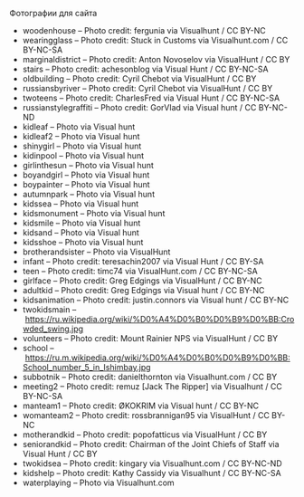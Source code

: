 Фотографии для сайта
* woodenhouse – Photo credit: fergunia via Visualhunt /  CC BY-NC
* wearingglass – Photo credit: Stuck in Customs via Visualhunt.com /  CC BY-NC-SA
* marginaldistrict – Photo credit: Anton Novoselov via VisualHunt /  CC BY
* stairs – Photo credit: achesonblog via Visual Hunt /  CC BY-NC-SA
* oldbuilding – Photo credit: Cyril Chebot via VisualHunt /  CC BY
* russiansbyriver – Photo credit: Cyril Chebot via VisualHunt /  CC BY
* twoteens – Photo credit: CharlesFred via Visual Hunt /  CC BY-NC-SA
* russianstylegraffiti – Photo credit: GorVlad via Visual hunt /  CC BY-NC-ND
* kidleaf – Photo via Visual hunt
* kidleaf2 – Photo via Visual hunt
* shinygirl – Photo via Visual hunt
* kidinpool – Photo via Visual hunt
* girlinthesun – Photo via Visual hunt
* boyandgirl – Photo via Visual hunt
* boypainter – Photo via Visual hunt
* autumnpark – Photo via Visual hunt
* kidssea – Photo via Visual hunt
* kidsmonument – Photo via Visual hunt
* kidsmile – Photo via Visual hunt
* kidsand – Photo via Visual hunt
* kidsshoe – Photo via Visual hunt
* brotherandsister – Photo via VisualHunt
* infant – Photo credit: teresachin2007 via Visual Hunt /  CC BY-SA
* teen – Photo credit: timc74 via VisualHunt.com /  CC BY-NC-SA
* girlface – Photo credit: Greg Edgings via VisualHunt /  CC BY-NC
* adultkid – Photo credit: Greg Edgings via Visual hunt /  CC BY-NC
* kidsanimation – Photo credit: justin.connors via Visual hunt /  CC BY-NC
* twokidsmain – https://ru.wikipedia.org/wiki/%D0%A4%D0%B0%D0%B9%D0%BB:Crowded_swing.jpg
* volunteers – Photo credit: Mount Rainier NPS via VisualHunt /  CC BY
* school – https://ru.m.wikipedia.org/wiki/%D0%A4%D0%B0%D0%B9%D0%BB:School_number_5_in_Ishimbay.jpg
* subbotnik – Photo credit: danielthornton via Visualhunt.com /  CC BY
* meeting2 – Photo credit: remuz [Jack The Ripper] via Visualhunt /  CC BY-NC-SA
* manteam1 – Photo credit: ØKOKRIM via Visual hunt /  CC BY-NC
* womanteam2 – Photo credit: rossbrannigan95 via VisualHunt /  CC BY-NC
* motherandkid – Photo credit: popofatticus via VisualHunt /  CC BY
* seniorandkid – Photo credit: Chairman of the Joint Chiefs of Staff via Visual Hunt /  CC BY
* twokidsea – Photo credit: kingary via Visualhunt.com /  CC BY-NC-ND
* kidshelp – Photo credit: Kathy Cassidy via Visualhunt /  CC BY-NC-SA
* waterplaying – Photo via Visualhunt.com








